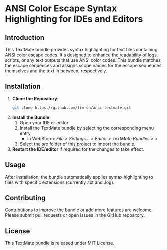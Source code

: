 # ANSI Color Escape Syntax Highlighting for IDEs and Editors 

## Introduction

This TextMate bundle provides syntax highlighting for text files containing ANSI color escape codes.
It's designed to enhance the readability of logs, scripts, or any text outputs that use ANSI color codes.
This bundle matches the escape sequences and assigns scope names for the escape sequences themselves and the text in between, respectively.

## Installation

1. **Clone the Repository**:
   ```bash
   git clone https://github.com/tim-sh/ansi-textmate.git
2. **Install the Bundle:**
   1. Open your IDE or editor
   2. Install the TextMate bundle by selecting the corresponding menu entry
      - in WebStorm: *File > Settings… > Editor > TextMate Bundles > +*
   3. Select the *src* folder of this project to import the bundle.
3. **Restart the IDE/editor** if required for the changes to take effect.

## Usage

After installation, the bundle automatically applies syntax highlighting to files with specific extensions (currently .txt and .log).

## Contributing

Contributions to improve the bundle or add more features are welcome. Please submit pull requests or open issues in the GitHub repository.

## License

This TextMate bundle is released under MIT License.

